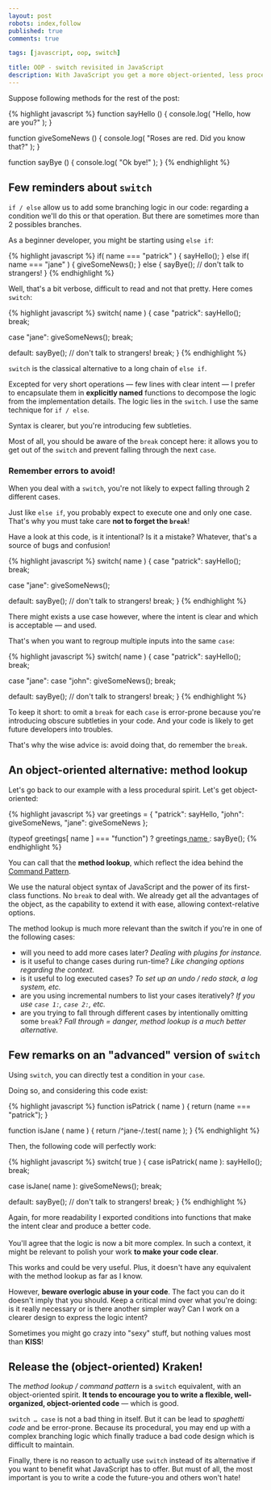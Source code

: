 ```yaml
---
layout: post
robots: index,follow
published: true
comments: true

tags: [javascript, oop, switch]

title: OOP - switch revisited in JavaScript
description: With JavaScript you get a more object-oriented, less procedural and error-prone alternative to the good 'ol <code>switch … case</code>.
---
```


Suppose following methods for the rest of the post:

{% highlight javascript %}
function sayHello () {
  console.log( "Hello, how are you?" );
}

function giveSomeNews () {
  console.log( "Roses are red. Did you know that?" );
}

function sayBye () {
  console.log( "Ok bye!" );
}
{% endhighlight %}

## Few reminders about `switch`

`if / else` allow us to add some branching logic in our code: regarding a condition we'll do this or that operation. But there are sometimes more than 2 possibles branches.

As a beginner developer, you might be starting using `else if`:

{% highlight javascript %}
if( name === "patrick" ) {
  sayHello();
} else if( name === "jane" ) {
  giveSomeNews();
} else {
  sayBye(); // don't talk to strangers!
}
{% endhighlight %}

Well, that's a bit verbose, difficult to read and not that pretty. Here comes `switch`:

{% highlight javascript %}
switch( name ) {
case "patrick":
  sayHello();
  break;

case "jane":
  giveSomeNews();
  break;

default:
  sayBye(); // don't talk to strangers!
  break;
}
{% endhighlight %}

`switch` is the classical alternative to a long chain of `else if`.

<p class="islet">
  Excepted for very short operations — few lines with clear intent — I prefer to encapsulate them in <strong>explicitly named</strong> functions to decompose the logic from the implementation details. The logic lies in the <code>switch</code>. I use the same technique for <code>if / else</code>.
</p>

Syntax is clearer, but you're introducing few subtleties.

Most of all, you should be aware of the `break` concept here: it allows you to get out of the `switch` and prevent falling through the next `case`.

### Remember errors to avoid!

When you deal with a `switch`, you're not likely to expect falling through 2 different cases.

Just like `else if`, you probably expect to execute one and only one case. That's why you must take care **not to forget the `break`**!

Have a look at this code, is it intentional? Is it a mistake? Whatever, that's a source of bugs and confusion!

{% highlight javascript %}
switch( name ) {
case "patrick":
  sayHello();
  break;

case "jane":
  giveSomeNews();

default:
  sayBye(); // don't talk to strangers!
  break;
}
{% endhighlight %}

There might exists a use case however, where the intent is clear and which is acceptable — and used.

That's when you want to regroup multiple inputs into the same `case`:

{% highlight javascript %}
switch( name ) {
case "patrick":
  sayHello();
  break;

case "jane":
case "john":
  giveSomeNews();
  break;

default:
  sayBye(); // don't talk to strangers!
  break;
}
{% endhighlight %}

To keep it short: to omit a `break` for each `case` is error-prone because you're introducing obscure subtleties in your code. And your code is likely to get future developers into troubles.

That's why the wise advice is: avoid doing that, do remember the `break`.

## An object-oriented alternative: method lookup

Let's go back to our example with a less procedural spirit. Let's get object-oriented:

{% highlight javascript %}
var greetings = {
  "patrick": sayHello,
  "john": giveSomeNews,
  "jane": giveSomeNews
};

(typeof greetings[ name ] === "function")
  ? greetings[ name ]()
  : sayBye();
{% endhighlight %}

You can call that the **method lookup**, which reflect the idea behind the [Command Pattern](http://addyosmani.com/resources/essentialjsdesignpatterns/book/#commandpatternjavascript).

We use the natural object syntax of JavaScript and the power of its first-class functions. No `break` to deal with. We already get all the advantages of the object, as the capability to extend it with ease, allowing context-relative options.

The method lookup is much more relevant than the switch if you're in one of the following cases:

- will you need to add more cases later? *Dealing with plugins for instance.*
- is it useful to change cases during run-time? *Like changing options regarding the context.*
- is it useful to log executed cases? *To set up an undo / redo stack, a log system, etc.*
- are you using incremental numbers to list your cases iteratively? *If you use `case 1:`, `case 2:`, etc.*
- are you trying to fall through different cases by intentionally omitting some `break`? *Fall through = danger, method lookup is a much better alternative.*

## Few remarks on an "advanced" version of `switch`

Using `switch`, you can directly test a condition in your `case`.

Doing so, and considering this code exist:

{% highlight javascript %}
function isPatrick ( name ) {
  return (name === "patrick");
}

function isJane ( name ) {
  return /^jane-/.test( name );
}
{% endhighlight %}

Then, the following code will perfectly work:

{% highlight javascript %}
switch( true ) {
case isPatrick( name ):
  sayHello();
  break;

case isJane( name ):
  giveSomeNews();
  break;

default:
  sayBye(); // don't talk to strangers!
  break;
}
{% endhighlight %}

<p class="islet">
  Again, for more readability I exported conditions into functions that make the intent clear and produce a better code.<br><br>
  You'll agree that the logic is now a bit more complex. In such a context, it might be relevant to polish your work <strong>to make your code clear</strong>.
</p>

This works and could be very useful. Plus, it doesn't have any equivalent with the method lookup as far as I know.

However, **beware overlogic abuse in your code**. The fact you can do it doesn't imply that you should. Keep a critical mind over what you're doing: is it really necessary or is there another simpler way? Can I work on a clearer design to express the logic intent?

Sometimes you might go crazy into "sexy" stuff, but nothing values most than **KISS**!

## Release the (object-oriented) Kraken!

The *method lookup / command pattern* is a `switch` equivalent, with an object-oriented spirit. **It tends to encourage you to write a flexible, well-organized, object-oriented code** — which is good.

`switch … case` is not a bad thing in itself. But it can be lead to *spaghetti code* and be error-prone. Because its procedural, you may end up with a complex branching logic which finally traduce a bad code design which is difficult to maintain.

Finally, there is no reason to actually use `switch` instead of its alternative if you want to benefit what JavaScript has to offer. But must of all, the most important is you to write a code the future-you and others won't hate!
